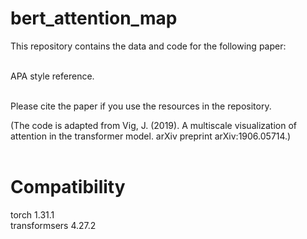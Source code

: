 # bert_attention_map

This repository contains the data and code for the following paper: <br/><br/>

APA style reference.<br/><br/>

Please cite the paper if you use the resources in the repository.<br/>

(The code is adapted from Vig, J. (2019). A multiscale visualization of attention in the transformer model. arXiv preprint arXiv:1906.05714.)<br/><br/>

# Compatibility
torch 1.31.1<br/>
transformsers 4.27.2

